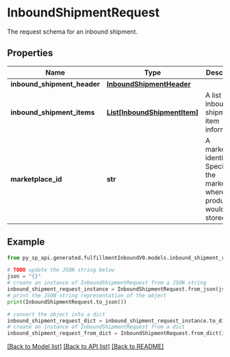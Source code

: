 # InboundShipmentRequest

The request schema for an inbound shipment.

## Properties

Name | Type | Description | Notes
------------ | ------------- | ------------- | -------------
**inbound_shipment_header** | [**InboundShipmentHeader**](InboundShipmentHeader.md) |  | 
**inbound_shipment_items** | [**List[InboundShipmentItem]**](InboundShipmentItem.md) | A list of inbound shipment item information. | 
**marketplace_id** | **str** | A marketplace identifier. Specifies the marketplace where the product would be stored. | 

## Example

```python
from py_sp_api.generated.fulfillmentInboundV0.models.inbound_shipment_request import InboundShipmentRequest

# TODO update the JSON string below
json = "{}"
# create an instance of InboundShipmentRequest from a JSON string
inbound_shipment_request_instance = InboundShipmentRequest.from_json(json)
# print the JSON string representation of the object
print(InboundShipmentRequest.to_json())

# convert the object into a dict
inbound_shipment_request_dict = inbound_shipment_request_instance.to_dict()
# create an instance of InboundShipmentRequest from a dict
inbound_shipment_request_from_dict = InboundShipmentRequest.from_dict(inbound_shipment_request_dict)
```
[[Back to Model list]](../README.md#documentation-for-models) [[Back to API list]](../README.md#documentation-for-api-endpoints) [[Back to README]](../README.md)


